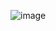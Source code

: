 
![image](https://github.com/BalakumarBalasundaram/DrivingLicense/assets/13875254/dbc79d70-b0c0-49c5-9ec5-e33dd1c4f4c1)

